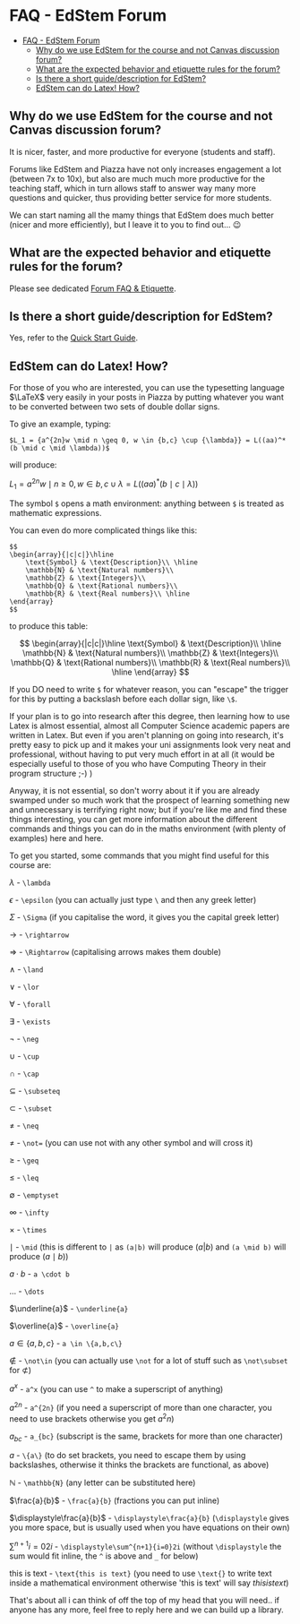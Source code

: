 # FAQ - EdStem Forum

- [FAQ - EdStem Forum](#faq---edstem-forum)
  - [Why do we use EdStem for the course and not Canvas discussion forum?](#why-do-we-use-edstem-for-the-course-and-not-canvas-discussion-forum)
  - [What are the expected behavior and etiquette rules for the forum?](#what-are-the-expected-behavior-and-etiquette-rules-for-the-forum)
  - [Is there a short guide/description for EdStem?](#is-there-a-short-guidedescription-for-edstem)
  - [EdStem can do Latex! How?](#edstem-can-do-latex-how)


## Why do we use EdStem for the course and not Canvas discussion forum?

It is nicer, faster, and more productive for everyone (students and staff).

Forums like EdStem and Piazza have not only increases engagement a lot (between 7x to 10x), but also are much much more productive for the teaching staff, which in turn allows staff to answer way many more questions and quicker, thus providing better service for more students.

We can start naming all the mamy things that EdStem does much better (nicer and more efficiently), but I leave it to you to find out... 😉

## What are the expected behavior and etiquette rules for the forum?

Please see dedicated [Forum FAQ & Etiquette](https://docs.google.com/document/d/1HdrY91LIPRZOEni_jsCwmN8Oc8MrUzljen6qHzbtQeU/edit?usp=sharing).


## Is there a short guide/description for EdStem?

Yes, refer to the [Quick Start Guide](https://edstem.org/quickstart/ed-discussion.pdf).


## EdStem can do Latex! How?

For those of you who are interested, you can use the typesetting language $\LaTeX$ very easily in your posts in Piazza by putting whatever you want to be converted between two sets of double dollar signs.

To give an example, typing:

```
$L_1 = {a^{2n}w \mid n \geq 0, w \in {b,c} \cup {\lambda}} = L((aa)^*(b \mid c \mid \lambda))$
```

will produce:

$L_1 = {a^{2n}w \mid n \geq 0, w \in {b,c}\cup {\lambda}} = L((aa)^*(b \mid c \mid \lambda))$

The symbol `$` opens a math environment: anything between `$` is treated as mathematic expressions.

You can even do more complicated things like this:

```
$$
\begin{array}{|c|c|}\hline
    \text{Symbol} & \text{Description}\\ \hline
    \mathbb{N} & \text{Natural numbers}\\
    \mathbb{Z} & \text{Integers}\\
    \mathbb{Q} & \text{Rational numbers}\\
    \mathbb{R} & \text{Real numbers}\\ \hline
\end{array}
$$
```

to produce this table:

$$
\begin{array}{|c|c|}\hline
\text{Symbol} & \text{Description}\\ \hline
\mathbb{N} & \text{Natural numbers}\\ 
\mathbb{Z} & \text{Integers}\\
\mathbb{Q} & \text{Rational numbers}\\ 
\mathbb{R} & \text{Real numbers}\\ \hline
\end{array}
$$

If you DO need to write `$` for whatever reason, you can "escape" the trigger for this by putting a backslash before each dollar sign, like `\$`.

If your plan is to go into research after this degree, then learning how to use Latex is almost essential, almost all Computer Science academic papers are written in Latex. But even if you aren't planning on going into research, it's pretty easy to pick up and it makes your uni assignments look very neat and professional, without having to put very much effort in at all (it would be especially useful to those of you who have Computing Theory in their program structure ;-) )

Anyway, it is not essential, so don't worry about it if you are already swamped under so much work that the prospect of learning something new and unnecessary is terrifying right now; but if you're like me and find these things interesting, you can get more information about the different commands and things you can do in the maths environment (with plenty of examples) here and here.

To get you started, some commands that you might find useful for this course are:

$\lambda$ - `\lambda`

$\epsilon$ - `\epsilon` (you can actually just type `\` and then any greek letter)

$\Sigma$ - `\Sigma` (if you capitalise the word, it gives you the capital greek letter)

$\rightarrow$ - `\rightarrow`

$\Rightarrow$ - `\Rightarrow` (capitalising arrows makes them double)

$\land$ - `\land`

$\lor$ - `\lor`

$\forall$ - `\forall`

$\exists$ - `\exists`

$\neg$ - `\neg`

$\cup$ - `\cup`

$\cap$ - `\cap`

$\subseteq$ - `\subseteq`

$\subset$ - `\subset`

$\neq$ - `\neq`

$\not=$ - `\not=` (you can use not with any other symbol and will cross it)

$\geq$ - `\geq`

$\leq$ - `\leq`

$\emptyset$ - `\emptyset`

$\infty$ - `\infty`

$\times$ - `\times`

$\mid$ - `\mid` (this is different to `|` as `(a|b)` will produce $(a|b)$ and `(a \mid b)` will produce $(a \mid b)$)

$a \cdot b$ - `a \cdot b`

$\dots$ - `\dots`

$\underline{a}$ - `\underline{a}`

$\overline{a}$ - `\overline{a}`

$a \in \{a,b,c\}$ - `a \in \{a,b,c\}`

$\not\in$ - `\not\in` (you can actually use `\not` for a lot of stuff such as `\not\subset` for $\not\subset$)

$a^x$ - `a^x` (you can use `^` to make a superscript of anything)

$a^{2n}$ - `a^{2n}` (if you need a superscript of more than one character, you need to use brackets otherwise you get $a^2n$)

$a_{bc}$ - `a_{bc}` (subscript is the same, brackets for more than one character)

${a}$ - `\{a\}` (to do set brackets, you need to escape them by using backslashes, otherwise it thinks the brackets are functional, as above)

$\mathbb{N}$ - `\mathbb{N}` (any letter can be substituted here)

$\frac{a}{b}$ - `\frac{a}{b}` (fractions you can put inline)

$\displaystyle\frac{a}{b}$ - `\displaystyle\frac{a}{b}` (`\displaystyle` gives you more space, but is usually used when you have equations on their own)

$\displaystyle\sum^{n+1}{i=0}2i$ - `\displaystyle\sum^{n+1}{i=0}2i` (without `\displaystyle` the sum would fit inline, the `^` is above and `_` for below)

$\text{this is text}$ - `\text{this is text}` (you need to use `\text{}` to write text inside a mathematical environment otherwise 'this is text' will say $this is text$)

That's about all i can think of off the top of my head that you will need.. if anyone has any more, feel free to reply here and we can build up a library.

